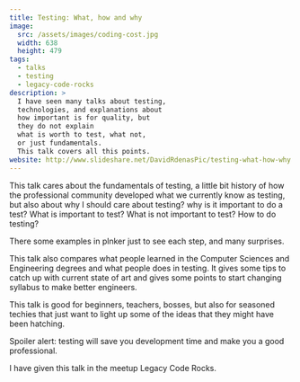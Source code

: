 ```yaml
---
title: Testing: What, how and why
image:
  src: /assets/images/coding-cost.jpg
  width: 638
  height: 479
tags:
  - talks
  - testing
  - legacy-code-rocks
description: >
  I have seen many talks about testing,
  technologies, and explanations about 
  how important is for quality, but
  they do not explain
  what is worth to test, what not, 
  or just fundamentals.
  This talk covers all this points.
website: http://www.slideshare.net/DavidRdenasPic/testing-what-how-why
---
```

This talk cares about the fundamentals of testing, 
a little bit history of how the professional community developed what we currently know as testing, 
but also about
why I should care about testing? 
why is it important to do a test? 
What is important to test? 
What is not important to test? 
How to do testing? 

There some examples in plnker just to see each step, and many surprises. 

This talk also compares what people learned in the 
Computer Sciences and Engineering degrees and what people does in testing. 
It gives some tips to catch up with current state of art and gives some points 
to start changing syllabus to make better engineers. 

This talk is good for beginners, teachers, bosses, 
but also for seasoned techies that just want to light up some of the ideas 
that they might have been hatching. 

Spoiler alert: testing will save you development time and make you a good professional.

I have given this talk in the meetup Legacy Code Rocks.
